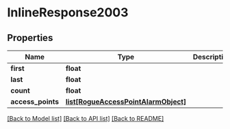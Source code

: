 # InlineResponse2003

## Properties
Name | Type | Description | Notes
------------ | ------------- | ------------- | -------------
**first** | **float** |  | [optional] 
**last** | **float** |  | [optional] 
**count** | **float** |  | [optional] 
**access_points** | [**list[RogueAccessPointAlarmObject]**](RogueAccessPointAlarmObject.md) |  | [optional] 

[[Back to Model list]](../README.md#documentation-for-models) [[Back to API list]](../README.md#documentation-for-api-endpoints) [[Back to README]](../README.md)


